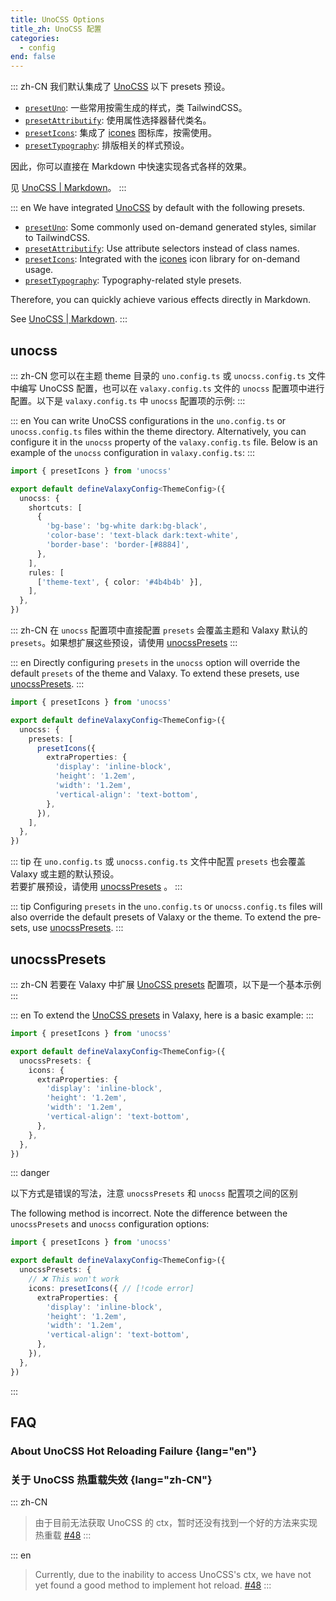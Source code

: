 ```yaml
---
title: UnoCSS Options
title_zh: UnoCSS 配置
categories:
  - config
end: false
---
```


::: zh-CN
我们默认集成了 [UnoCSS](https://unocss.dev) 以下 presets 预设。

- [`presetUno`](https://unocss.dev/presets/attributify): 一些常用按需生成的样式，类 TailwindCSS。
- [`presetAttributify`](https://unocss.dev/presets/attributify): 使用属性选择器替代类名。
- [`presetIcons`](https://unocss.dev/presets/icons): 集成了 [icones](https://icones.netlify.app/) 图标库，按需使用。
- [`presetTypography`](https://unocss.dev/presets/typography): 排版相关的样式预设。

因此，你可以直接在 Markdown 中快速实现各式各样的效果。

见 [UnoCSS | Markdown](/guide/markdown#unocss)。
:::

::: en
We have integrated [UnoCSS](https://unocss.dev) by default with the following presets.

- [`presetUno`](https://unocss.dev/presets/attributify): Some commonly used on-demand generated styles, similar to TailwindCSS.
- [`presetAttributify`](https://unocss.dev/presets/attributify): Use attribute selectors instead of class names.
- [`presetIcons`](https://unocss.dev/presets/icons): Integrated with the [icones](https://icones.netlify.app/) icon library for on-demand usage.
- [`presetTypography`](https://unocss.dev/presets/typography): Typography-related style presets.

Therefore, you can quickly achieve various effects directly in Markdown.

See [UnoCSS | Markdown](/guide/markdown#unocss).
:::

## unocss

::: zh-CN
您可以在主题 theme 目录的 `uno.config.ts` 或 `unocss.config.ts` 文件中编写 UnoCSS 配置，也可以在 `valaxy.config.ts` 文件的 `unocss` 配置项中进行配置。以下是 `valaxy.config.ts` 中 `unocss` 配置项的示例:
:::

::: en
You can write UnoCSS configurations in the `uno.config.ts` or `unocss.config.ts` files within the theme directory. Alternatively, you can configure it in the `unocss` property of the `valaxy.config.ts` file. Below is an example of the `unocss` configuration in `valaxy.config.ts`:
:::

```ts
import { presetIcons } from 'unocss'

export default defineValaxyConfig<ThemeConfig>({
  unocss: {
    shortcuts: [
      {
        'bg-base': 'bg-white dark:bg-black',
        'color-base': 'text-black dark:text-white',
        'border-base': 'border-[#8884]',
      },
    ],
    rules: [
      ['theme-text', { color: '#4b4b4b' }],
    ],
  },
})
```

::: zh-CN
在 `unocss` 配置项中直接配置 `presets` 会覆盖主题和 Valaxy 默认的 `presets`。如果想扩展这些预设，请使用 [unocssPresets](#unocsspresets)
:::

::: en
Directly configuring `presets` in the `unocss` option will override the default `presets` of the theme and Valaxy. To extend these presets, use [unocssPresets](#unocsspresets).
:::

```ts
import { presetIcons } from 'unocss'

export default defineValaxyConfig<ThemeConfig>({
  unocss: {
    presets: [
      presetIcons({
        extraProperties: {
          'display': 'inline-block',
          'height': '1.2em',
          'width': '1.2em',
          'vertical-align': 'text-bottom',
        },
      }),
    ],
  },
})
```

<div lang="zh-CN">

::: tip
在 `uno.config.ts` 或 `unocss.config.ts` 文件中配置 `presets` 也会覆盖 Valaxy 或主题的默认预设。  
若要扩展预设，请使用 [unocssPresets](#unocsspresets) 。
:::

</div>

<div lang="en">

::: tip
Configuring `presets` in the `uno.config.ts` or `unocss.config.ts` files will also override the default presets of Valaxy or the theme.
To extend the presets, use [unocssPresets](#unocsspresets).
:::

</div>

## unocssPresets

::: zh-CN
若要在 Valaxy 中扩展 [UnoCSS presets](https://unocss.dev/guide/presets) 配置项，以下是一个基本示例
:::

::: en
To extend the [UnoCSS presets](https://unocss.dev/guide/presets) in Valaxy, here is a basic example:
:::

```ts
import { presetIcons } from 'unocss'

export default defineValaxyConfig<ThemeConfig>({
  unocssPresets: {
    icons: {
      extraProperties: {
        'display': 'inline-block',
        'height': '1.2em',
        'width': '1.2em',
        'vertical-align': 'text-bottom',
      },
    },
  },
})
```

::: danger

<span lang="zh-CN">

以下方式是错误的写法，注意 `unocssPresets` 和 `unocss` 配置项之间的区别

</span>

<span lang="en">

The following method is incorrect. Note the difference between the `unocssPresets` and `unocss` configuration options:

</span>

```ts
import { presetIcons } from 'unocss'

export default defineValaxyConfig<ThemeConfig>({
  unocssPresets: {
    // ❌ This won't work
    icons: presetIcons({ // [!code error]
      extraProperties: {
        'display': 'inline-block',
        'height': '1.2em',
        'width': '1.2em',
        'vertical-align': 'text-bottom',
      },
    }),
  },
})
```

:::

## FAQ

### About UnoCSS Hot Reloading Failure {lang="en"}

### 关于 UnoCSS 热重载失效 {lang="zh-CN"}

::: zh-CN
> 由于目前无法获取 UnoCSS 的 ctx，暂时还没有找到一个好的方法来实现热重载
[#48](https://github.com/YunYouJun/valaxy/issues/48)
:::

::: en
> Currently, due to the inability to access UnoCSS's ctx, we have not yet found a good method to implement hot reload.
[#48](https://github.com/YunYouJun/valaxy/issues/48)
:::
